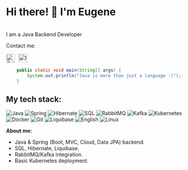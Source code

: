 
<h1>
  Hi there! 👋 I'm Eugene </br>
</h1>

</br>I am a Java Backend Developer

  <span>Contact me:</span>
<div style="display: flex; align-items: center; gap: 10px;">

  <a href="https://t.me/YJ1nn" target="_blank" style="text-decoration: none;">
    <img src="https://img.icons8.com/color/48/000000/telegram-app--v1.png" alt="Telegram" width="24" height="24">
  </a>
  <a href="https://www.instagram.com/just_you.dzhin?igsh=ODMybjc1MWRxeTl2&utm_source=qr" target="_blank" style="text-decoration: none;">
    <img src="https://img.icons8.com/color/48/000000/instagram-new--v1.png" alt="Instagram" width="24" height="24">
  </a>
</div>

```java
    public static void main(String[] args) {
        System.out.println("Java is more than just a language :)");
    }
```

<h2>  My tech stack:</h2>

![Java](https://img.shields.io/badge/Java-ED8B00?style=for-the-badge&logo=openjdk&logoColor=white)
![Spring](https://img.shields.io/badge/Spring-6DB33F?style=for-the-badge&logo=spring&logoColor=white)
![Hibernate](https://img.shields.io/badge/Hibernate-59666C?style=for-the-badge&logo=hibernate&logoColor=white)
![SQL](https://img.shields.io/badge/MySQL-4479A1?style=for-the-badge&logo=mysql&logoColor=white)
![RabbitMQ](https://img.shields.io/badge/RabbitMQ-FF6600?style=for-the-badge&logo=rabbitmq&logoColor=white)
![Kafka](https://img.shields.io/badge/Kafka-231F20?style=for-the-badge&logo=apachekafka&logoColor=white)
![Kubernetes](https://img.shields.io/badge/Kubernetes-326CE5?style=for-the-badge&logo=kubernetes&logoColor=white)
![Docker](https://img.shields.io/badge/Docker-2496ED?style=for-the-badge&logo=docker&logoColor=white)
![Git](https://img.shields.io/badge/Git-F05032?style=for-the-badge&logo=git&logoColor=white)
![Liquibase](https://img.shields.io/badge/Liquibase-2962FF?style=for-the-badge&logo=databricks&logoColor=white)
![English](https://img.shields.io/badge/English-B1/B2-blue?style=for-the-badge&logo=google-translate)
![Linux](https://img.shields.io/badge/Linux-FCC624?style=for-the-badge&logo=linux&logoColor=black)




**About me:**
- Java & Spring (Boot, MVC, Cloud, Data JPA) backend.
- SQL, Hibernate, Liquibase.
- RabbitMQ/Kafka integration.
- Basic Kubernetes deployment.
